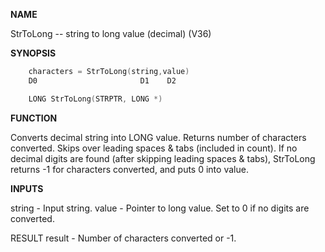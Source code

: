 
**NAME**

StrToLong -- string to long value (decimal) (V36)

**SYNOPSIS**

```c
    characters = StrToLong(string,value)
    D0                       D1    D2

    LONG StrToLong(STRPTR, LONG *)

```
**FUNCTION**

Converts decimal string into LONG value.  Returns number of characters
converted.  Skips over leading spaces &#038; tabs (included in count).  If
no decimal digits are found (after skipping leading spaces &#038; tabs),
StrToLong returns -1 for characters converted, and puts 0 into value.

**INPUTS**

string - Input string.
value  - Pointer to long value.  Set to 0 if no digits are converted.

RESULT
result - Number of characters converted or -1.

